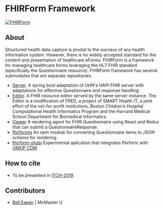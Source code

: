 # FHIRForm Framework

[![FHIRForm](https://raw.github.com/E-Health/fhirform/master/docs/FHIRForm.jpg)](http://canehealth.com)

## About

Structured health data capture is pivotal to the success of any health information system. However, there is no widely accepted standard for the content and presentation of healthcare eForms. FHIRForm is a framework for managing healthcare forms leveraging the HL7 FHIR standard (specifically the Questionnaire resource). FHIRForm framework has several submodules that are separate repositories.

* [Server](https://github.com/dermatologist/fhirform-server). A spring boot adaptation of UHN's HAPI FHIR server with adaptations for effective Questionnaire and response handling
* [Editor](https://github.com/E-Health/fred). A FHIR resource editor served by the same server instance. The Editor is a modification of FRED, a project of SMART Health IT, a joint effort of the not-for-profit institutions, Boston Children’s Hospital Computational Health Informatics Program and the Harvard Medical School Department for Biomedical Informatics.
* [Viewer](https://github.com/dermatologist/fhir-questionnaire-render-react) A rendering agent for FHIR Questionnaire using React and Redux that can submit a QuestionnaireResponse.
* [fhirformjs](https://github.com/dermatologist/fhirformjs) An *npm* module for converting Questionnaire items to *JSON schema* for rendering.
* [fhirform-ohdsi](https://github.com/dermatologist/fhirform-ohdsi) Experimental aplication that integrates fhirform with [OMOP CDM](https://ohdsi.org/)

## How to cite
* To be presented in [ITCH-2019](https://www.uvic.ca/hsd/itch/). 

## Contributors

* [Bell Eapen](https://nuchange.ca) | McMaster U
